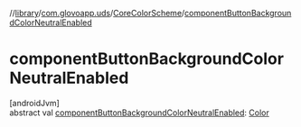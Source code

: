 //[library](../../../index.md)/[com.glovoapp.uds](../index.md)/[CoreColorScheme](index.md)/[componentButtonBackgroundColorNeutralEnabled](component-button-background-color-neutral-enabled.md)

# componentButtonBackgroundColorNeutralEnabled

[androidJvm]\
abstract val [componentButtonBackgroundColorNeutralEnabled](component-button-background-color-neutral-enabled.md): [Color](https://developer.android.com/reference/kotlin/androidx/compose/ui/graphics/Color.html)
